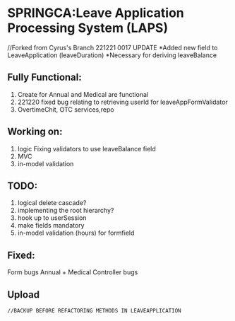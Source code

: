 # SPRINGCA:Leave Application Processing System (LAPS)

//Forked from Cyrus's Branch
221221 0017 UPDATE
*Added new field to LeaveApplication (leaveDuration)
*Necessary for deriving leaveBalance
 
## Fully Functional:
 1. Create for Annual and Medical are functional
 2. 221220 fixed bug relating to retrieving userId for leaveAppFormValidator
 3. OvertimeChit, OTC services,repo

## Working on:

  1. logic
	Fixing validators to use leaveBalance field 
  2. MVC
  3. in-model validation
  
 ## TODO:
 
  1. logical delete cascade?
  2. implementing the root hierarchy?
  3. hook up to userSession
  4. make fields mandatory
  5. in-model validation (hours) for formfield

## Fixed:
  Form bugs
  Annual + Medical Controller bugs
  

## Upload

	//BACKUP BEFORE REFACTORING METHODS IN LEAVEAPPLICATION
